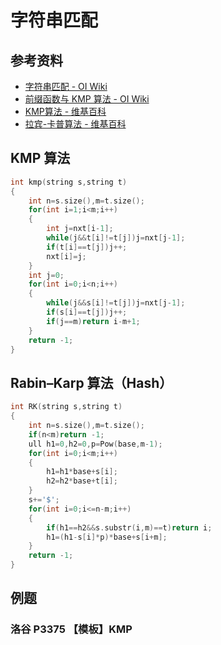 # 字符串匹配

## 参考资料

- [字符串匹配 - OI Wiki](https://oi-wiki.org/string/match/)
- [前缀函数与 KMP 算法 - OI Wiki](https://oi-wiki.org/string/kmp/)
- [KMP算法 - 维基百科](https://zh.wikipedia.org/zh-cn/KMP算法)
- [拉宾-卡普算法 - 维基百科](https://zh.wikipedia.org/zh-cn/拉宾-卡普算法)

## KMP 算法

```cpp
int kmp(string s,string t)
{
	int n=s.size(),m=t.size();
	for(int i=1;i<m;i++)
	{
		int j=nxt[i-1];
		while(j&&t[i]!=t[j])j=nxt[j-1];
		if(t[i]==t[j])j++;
		nxt[i]=j;
	}
	int j=0;
	for(int i=0;i<n;i++)
	{
		while(j&&s[i]!=t[j])j=nxt[j-1];
		if(s[i]==t[j])j++;
		if(j==m)return i-m+1;
	}
	return -1;
}
```

## Rabin–Karp 算法（Hash）

```cpp
int RK(string s,string t)
{
	int n=s.size(),m=t.size();
	if(n<m)return -1;
	ull h1=0,h2=0,p=Pow(base,m-1);
	for(int i=0;i<m;i++)
	{
		h1=h1*base+s[i];
		h2=h2*base+t[i];
	}
	s+='$';
	for(int i=0;i<=n-m;i++)
	{
		if(h1==h2&&s.substr(i,m)==t)return i;
		h1=(h1-s[i]*p)*base+s[i+m];
	}
	return -1;
}
```

## 例题

### 洛谷 P3375 【模板】KMP

<Problem id="P3375" />
